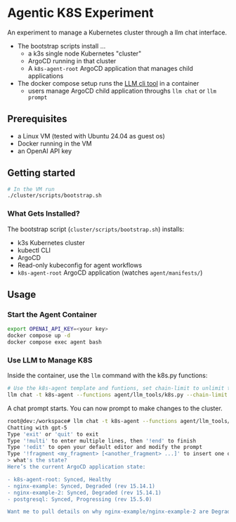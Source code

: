 # Agentic K8S Experiment

An experiment to manage a Kubernetes cluster through a llm chat interface.

* The bootstrap scripts install ...
  * a k3s single node Kubernetes "cluster"
  * ArgoCD running in that cluster
  * A `k8s-agent-root` ArgoCD application that manages child applications
* The docker compose setup runs the [LLM cli tool](https://llm.datasette.io/en/stable/index.html) in a container
  * users manage ArgoCD child application throughs `llm chat` or `llm prompt`

## Prerequisites

* a Linux VM (tested with Ubuntu 24.04 as guest os)
* Docker running in the VM
* an OpenAI API key

## Getting started

```bash
# In the VM run
./cluster/scripts/bootstrap.sh
```

### What Gets Installed?

The bootstrap script (`cluster/scripts/bootstrap.sh`) installs:

- k3s Kubernetes cluster
- kubectl CLI
- ArgoCD
- Read-only kubeconfig for agent workflows
- `k8s-agent-root` ArgoCD application (watches `agent/manifests/`)

## Usage

### Start the Agent Container

```bash
export OPENAI_API_KEY=<your key>
docker compose up -d
docker compose exec agent bash
```

### Use LLM to Manage K8S

Inside the container, use the `llm` command with the k8s.py functions:

```bash
# Use the k8s-agent template and funtions, set chain-limit to unlimit tool calls
llm chat -t k8s-agent --functions agent/llm_tools/k8s.py --chain-limit 0
```

A chat prompt starts. You can now prompt to make changes to the cluster.

```bash
root@dev:/workspace# llm chat -t k8s-agent --functions agent/llm_tools/k8s.py --chain-limit 0
Chatting with gpt-5
Type 'exit' or 'quit' to exit
Type '!multi' to enter multiple lines, then '!end' to finish
Type '!edit' to open your default editor and modify the prompt
Type '!fragment <my_fragment> [<another_fragment> ...]' to insert one or more fragments
> what's the state?
Here’s the current ArgoCD application state:

- k8s-agent-root: Synced, Healthy
- nginx-example: Synced, Degraded (rev 15.14.1)
- nginx-example-2: Synced, Degraded (rev 15.14.1)
- postgresql: Synced, Progressing (rev 15.5.0)

Want me to pull details on why nginx-example/nginx-example-2 are Degraded or which resources in postgresql are still progressing?
```